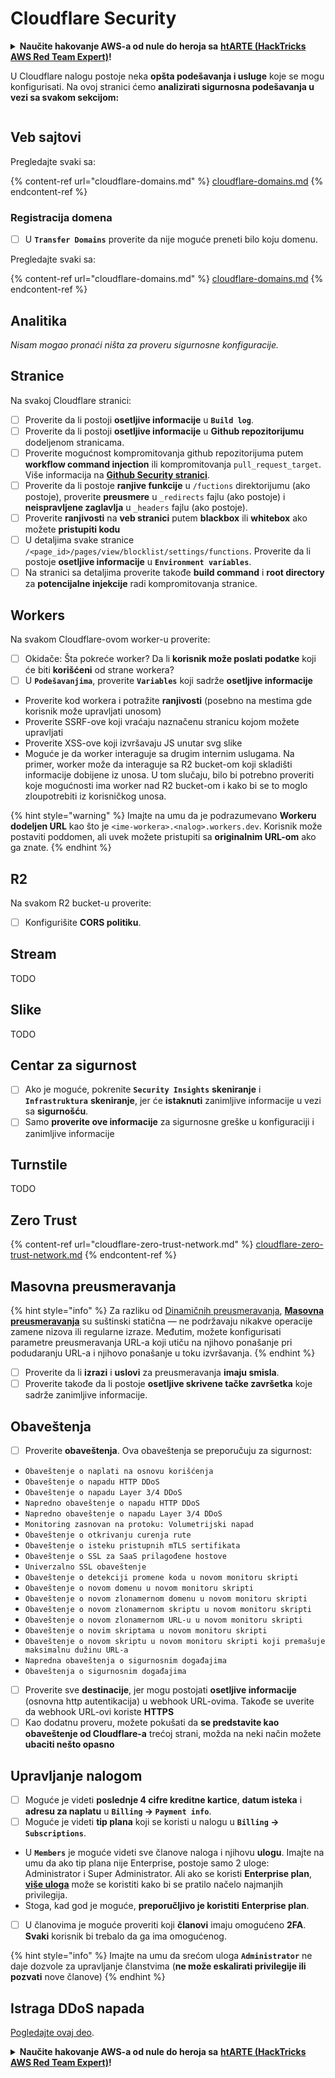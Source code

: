 # Cloudflare Security

<details>

<summary><strong>Naučite hakovanje AWS-a od nule do heroja sa</strong> <a href="https://training.hacktricks.xyz/courses/arte"><strong>htARTE (HackTricks AWS Red Team Expert)</strong></a><strong>!</strong></summary>

Drugi načini podrške HackTricks-u:

* Ako želite da vidite **vašu kompaniju reklamiranu na HackTricks-u** ili **preuzmete HackTricks u PDF formatu** Proverite [**PLANOVE ZA PRIJAVU**](https://github.com/sponsors/carlospolop)!
* Nabavite [**zvanični PEASS & HackTricks swag**](https://peass.creator-spring.com)
* Otkrijte [**Porodicu PEASS**](https://opensea.io/collection/the-peass-family), našu kolekciju ekskluzivnih [**NFT-ova**](https://opensea.io/collection/the-peass-family)
* **Pridružite se** 💬 [**Discord grupi**](https://discord.gg/hRep4RUj7f) ili [**telegram grupi**](https://t.me/peass) ili nas **pratite** na **Twitteru** 🐦 [**@hacktricks\_live**](https://twitter.com/hacktricks\_live)**.**
* **Podelite svoje hakovanje trikove slanjem PR-ova na** [**HackTricks**](https://github.com/carlospolop/hacktricks) i [**HackTricks Cloud**](https://github.com/carlospolop/hacktricks-cloud) github repozitorijume.

</details>

U Cloudflare nalogu postoje neka **opšta podešavanja i usluge** koje se mogu konfigurisati. Na ovoj stranici ćemo **analizirati sigurnosna podešavanja u vezi sa svakom sekcijom:**

<figure><img src="../../.gitbook/assets/image (117).png" alt=""><figcaption></figcaption></figure>

## Veb sajtovi

Pregledajte svaki sa:

{% content-ref url="cloudflare-domains.md" %}
[cloudflare-domains.md](cloudflare-domains.md)
{% endcontent-ref %}

### Registracija domena

* [ ] U **`Transfer Domains`** proverite da nije moguće preneti bilo koju domenu.

Pregledajte svaki sa:

{% content-ref url="cloudflare-domains.md" %}
[cloudflare-domains.md](cloudflare-domains.md)
{% endcontent-ref %}

## Analitika

_Nisam mogao pronaći ništa za proveru sigurnosne konfiguracije._

## Stranice

Na svakoj Cloudflare stranici:

* [ ] Proverite da li postoji **osetljive informacije** u **`Build log`**.
* [ ] Proverite da li postoji **osetljive informacije** u **Github repozitorijumu** dodeljenom stranicama.
* [ ] Proverite mogućnost kompromitovanja github repozitorijuma putem **workflow command injection** ili kompromitovanja `pull_request_target`. Više informacija na [**Github Security stranici**](../github-security/).
* [ ] Proverite da li postoje **ranjive funkcije** u `/fuctions` direktorijumu (ako postoje), proverite **preusmere** u `_redirects` fajlu (ako postoje) i **neispravljene zaglavlja** u `_headers` fajlu (ako postoje).
* [ ] Proverite **ranjivosti** na **veb stranici** putem **blackbox** ili **whitebox** ako možete **pristupiti kodu**
* [ ] U detaljima svake stranice `/<page_id>/pages/view/blocklist/settings/functions`. Proverite da li postoje **osetljive informacije** u **`Environment variables`**.
* [ ] Na stranici sa detaljima proverite takođe **build command** i **root directory** za **potencijalne injekcije** radi kompromitovanja stranice.

## **Workers**

Na svakom Cloudflare-ovom worker-u proverite:

* [ ] Okidače: Šta pokreće worker? Da li **korisnik može poslati podatke** koji će biti **korišćeni** od strane workera?
* [ ] U **`Podešavanjima`**, proverite **`Variables`** koji sadrže **osetljive informacije**
* Proverite kod workera i potražite **ranjivosti** (posebno na mestima gde korisnik može upravljati unosom)
* Proverite SSRF-ove koji vraćaju naznačenu stranicu kojom možete upravljati
* Proverite XSS-ove koji izvršavaju JS unutar svg slike
* Moguće je da worker interaguje sa drugim internim uslugama. Na primer, worker može da interaguje sa R2 bucket-om koji skladišti informacije dobijene iz unosa. U tom slučaju, bilo bi potrebno proveriti koje mogućnosti ima worker nad R2 bucket-om i kako bi se to moglo zloupotrebiti iz korisničkog unosa.

{% hint style="warning" %}
Imajte na umu da je podrazumevano **Workeru dodeljen URL** kao što je `<ime-workera>.<nalog>.workers.dev`. Korisnik može postaviti poddomen, ali uvek možete pristupiti sa **originalnim URL-om** ako ga znate.
{% endhint %}

## R2

Na svakom R2 bucket-u proverite:

* [ ] Konfigurišite **CORS politiku**.

## Stream

TODO

## Slike

TODO

## Centar za sigurnost

* [ ] Ako je moguće, pokrenite **`Security Insights`** **skeniranje** i **`Infrastruktura`** **skeniranje**, jer će **istaknuti** zanimljive informacije u vezi sa **sigurnošću**.
* [ ] Samo **proverite ove informacije** za sigurnosne greške u konfiguraciji i zanimljive informacije

## Turnstile

TODO

## **Zero Trust**

{% content-ref url="cloudflare-zero-trust-network.md" %}
[cloudflare-zero-trust-network.md](cloudflare-zero-trust-network.md)
{% endcontent-ref %}

## Masovna preusmeravanja

{% hint style="info" %}
Za razliku od [Dinamičnih preusmeravanja](https://developers.cloudflare.com/rules/url-forwarding/dynamic-redirects/), [**Masovna preusmeravanja**](https://developers.cloudflare.com/rules/url-forwarding/bulk-redirects/) su suštinski statična — ne podržavaju nikakve operacije zamene nizova ili regularne izraze. Međutim, možete konfigurisati parametre preusmeravanja URL-a koji utiču na njihovo ponašanje pri podudaranju URL-a i njihovo ponašanje u toku izvršavanja.
{% endhint %}

* [ ] Proverite da li **izrazi** i **uslovi** za preusmeravanja **imaju smisla**.
* [ ] Proverite takođe da li postoje **osetljive skrivene tačke završetka** koje sadrže zanimljive informacije.

## Obaveštenja

* [ ] Proverite **obaveštenja**. Ova obaveštenja se preporučuju za sigurnost:
* `Obaveštenje o naplati na osnovu korišćenja`
* `Obaveštenje o napadu HTTP DDoS`
* `Obaveštenje o napadu Layer 3/4 DDoS`
* `Napredno obaveštenje o napadu HTTP DDoS`
* `Napredno obaveštenje o napadu Layer 3/4 DDoS`
* `Monitoring zasnovan na protoku: Volumetrijski napad`
* `Obaveštenje o otkrivanju curenja rute`
* `Obaveštenje o isteku pristupnih mTLS sertifikata`
* `Obaveštenje o SSL za SaaS prilagođene hostove`
* `Univerzalno SSL obaveštenje`
* `Obaveštenje o detekciji promene koda u novom monitoru skripti`
* `Obaveštenje o novom domenu u novom monitoru skripti`
* `Obaveštenje o novom zlonamernom domenu u novom monitoru skripti`
* `Obaveštenje o novom zlonamernom skriptu u novom monitoru skripti`
* `Obaveštenje o novom zlonamernom URL-u u novom monitoru skripti`
* `Obaveštenje o novim skriptama u novom monitoru skripti`
* `Obaveštenje o novom skriptu u novom monitoru skripti koji premašuje maksimalnu dužinu URL-a`
* `Napredna obaveštenja o sigurnosnim događajima`
* `Obaveštenja o sigurnosnim događajima`
* [ ] Proverite sve **destinacije**, jer mogu postojati **osetljive informacije** (osnovna http autentikacija) u webhook URL-ovima. Takođe se uverite da webhook URL-ovi koriste **HTTPS**
* [ ] Kao dodatnu proveru, možete pokušati da **se predstavite kao obaveštenje od Cloudflare-a** trećoj strani, možda na neki način možete **ubaciti nešto opasno**

## Upravljanje nalogom

* [ ] Moguće je videti **poslednje 4 cifre kreditne kartice**, **datum isteka** i **adresu za naplatu** u **`Billing` -> `Payment info`**.
* [ ] Moguće je videti **tip plana** koji se koristi u nalogu u **`Billing` -> `Subscriptions`**.
* U **`Members`** je moguće videti sve članove naloga i njihovu **ulogu**. Imajte na umu da ako tip plana nije Enterprise, postoje samo 2 uloge: Administrator i Super Administrator. Ali ako se koristi **Enterprise plan**, [**više uloga**](https://developers.cloudflare.com/fundamentals/account-and-billing/account-setup/account-roles/) može se koristiti kako bi se pratilo načelo najmanjih privilegija.
* Stoga, kad god je moguće, **preporučljivo je koristiti** **Enterprise plan**.
* [ ] U članovima je moguće proveriti koji **članovi** imaju omogućeno **2FA**. **Svaki** korisnik bi trebalo da ga ima omogućenog.

{% hint style="info" %}
Imajte na umu da srećom uloga **`Administrator`** ne daje dozvole za upravljanje članstvima (**ne može eskalirati privilegije ili pozvati** nove članove)
{% endhint %}
## Istraga DDoS napada

[Pogledajte ovaj deo](cloudflare-domains.md#cloudflare-ddos-protection).

<details>

<summary><strong>Naučite hakovanje AWS-a od nule do heroja sa</strong> <a href="https://training.hacktricks.xyz/courses/arte"><strong>htARTE (HackTricks AWS Red Team Expert)</strong></a><strong>!</strong></summary>

Drugi načini podrške HackTricks-u:

* Ako želite da vidite svoju **kompaniju reklamiranu na HackTricks-u** ili da **preuzmete HackTricks u PDF formatu** proverite [**PLANOVE ZA PRIJAVU**](https://github.com/sponsors/carlospolop)!
* Nabavite [**zvanični PEASS & HackTricks swag**](https://peass.creator-spring.com)
* Otkrijte [**Porodicu PEASS**](https://opensea.io/collection/the-peass-family), našu kolekciju ekskluzivnih [**NFT-ova**](https://opensea.io/collection/the-peass-family)
* **Pridružite se** 💬 [**Discord grupi**](https://discord.gg/hRep4RUj7f) ili [**telegram grupi**](https://t.me/peass) ili nas **pratite** na **Twitteru** 🐦 [**@hacktricks\_live**](https://twitter.com/hacktricks\_live)**.**
* **Podelite svoje hakovanje trikove slanjem PR-ova na** [**HackTricks**](https://github.com/carlospolop/hacktricks) i [**HackTricks Cloud**](https://github.com/carlospolop/hacktricks-cloud) github repozitorijume.

</details>
